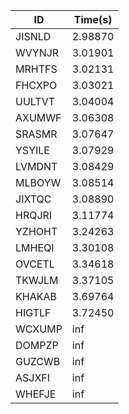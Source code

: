 |ID|Time(s)|
|-|-|
|JISNLD|2.98870|
|WVYNJR|3.01901|
|MRHTFS|3.02131|
|FHCXPO|3.03021|
|UULTVT|3.04004|
|AXUMWF|3.06308|
|SRASMR|3.07647|
|YSYILE|3.07929|
|LVMDNT|3.08429|
|MLBOYW|3.08514|
|JIXTQC|3.08890|
|HRQJRI|3.11774|
|YZHOHT|3.24263|
|LMHEQI|3.30108|
|OVCETL|3.34618|
|TKWJLM|3.37105|
|KHAKAB|3.69764|
|HIGTLF|3.72450|
|WCXUMP|inf|
|DOMPZP|inf|
|GUZCWB|inf|
|ASJXFI|inf|
|WHEFJE|inf|
